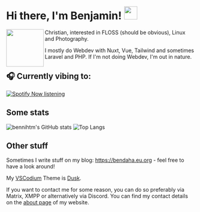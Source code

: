 <h1>Hi there, I'm Benjamin! <img src="https://raw.githubusercontent.com/benjaminwolkchen/benjaminwolkchen/master/img/waving.gif" width="35px"></h1>

<img align="left" width="100" height="100" src="https://wsrv.nl/?url=https://avatars.githubusercontent.com/u/42138517&mask=circle&maxage=14d">
Christian, interested in FLOSS (should be obvious), Linux and Photography. 

I mostly do Webdev with Nuxt, Vue, Tailwind and sometimes Laravel and PHP. If I'm not doing Webdev, I'm out in nature.

## 🎧 Currently vibing to:

[![Spotify Now listening](https://spotify-readme-zeta-lake.vercel.app/api?scan=true&theme=dark)](https://listenbrainz.org/user/darkshark/)

## Some stats
![bennihtm's GitHub stats](https://gh-stats-rho-fawn.vercel.app/api?username=bennihtm&show_icons=true&theme=spotify_dark)
![Top Langs](https://gh-stats-rho-fawn.vercel.app/api/top-langs/?username=bennihtm&layout=compact&theme=spotify_dark)

## Other stuff

Sometimes I write stuff on my blog: https://bendaha.eu.org - feel free to have a look around!

My [VSCodium](https://vscodium.com) Theme is [Dusk](https://vscodethemes.com/e/pilleye.dusk-theme/dusk?language=javascript).

If you want to contact me for some reason, you can do so preferably via Matrix, XMPP or alternatively via Discord.
You can find my contact details on the [about page](https://bendaha.eu.org/about/) of my website.
